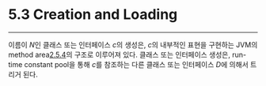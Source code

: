 # 5.3 Creation and Loading
---

이름이 *N*인 클래스 또는 인터페이스 *c*의 생성은, *c*의 내부적인 표현을 구현하는 JVM의 method area[2.5.4]()의 구조로 이루어져 있다.	클래스 또는 인터페이스 생성은, run-time constant pool을 통해 *c*를 참조하는 다른 클래스 또는 인터페이스 *D*에 의해서 트리거 된다.
